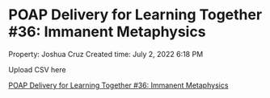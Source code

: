 # POAP Delivery for Learning Together #36: Immanent Metaphysics

Property: Joshua Cruz
Created time: July 2, 2022 6:18 PM

Upload CSV here

[POAP Delivery for Learning Together #36: Immanent Metaphysics](POAP%20Delivery%20for%20Learning%20Together%20#36%20Immanent%20M%20bc92bf79a81649debfefac5ba4cb8139/POAP%20Delivery%20for%20Learning%20Together%20#36%20Immanent%20M%20f0c4f25388b34ebdad630288283727f9.csv)